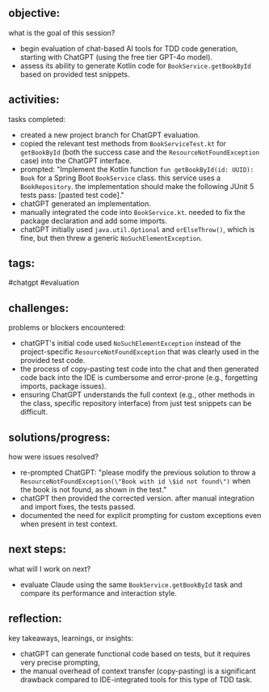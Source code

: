 ## objective:
what is the goal of this session?
- begin evaluation of chat-based AI tools for TDD code generation, starting with ChatGPT (using the free tier GPT-4o model).
- assess its ability to generate Kotlin code for `BookService.getBookById` based on provided test snippets.

## activities:
tasks completed:
- created a new project branch for ChatGPT evaluation.
- copied the relevant test methods from `BookServiceTest.kt` for `getBookById` (both the success case and the `ResourceNotFoundException` case) into the ChatGPT interface.
- prompted: "Implement the Kotlin function `fun getBookById(id: UUID): Book` for a Spring Boot `BookService` class. this service uses a `BookRepository`. the implementation should make the following JUnit 5 tests pass: [pasted test code]."
- chatGPT generated an implementation.
- manually integrated the code into `BookService.kt`. needed to fix the package declaration and add some imports.
- chatGPT initially used `java.util.Optional` and `orElseThrow()`, which is fine, but then threw a generic `NoSuchElementException`.

## tags:
 #chatgpt #evaluation 

## challenges:
problems or blockers encountered:
- chatGPT's initial code used `NoSuchElementException` instead of the project-specific `ResourceNotFoundException` that was clearly used in the provided test code.
- the process of copy-pasting test code into the chat and then generated code back into the IDE is cumbersome and error-prone (e.g., forgetting imports, package issues). 
- ensuring ChatGPT understands the full context (e.g., other methods in the class, specific repository interface) from just test snippets can be difficult.

## solutions/progress:
how were issues resolved?
- re-prompted ChatGPT: "please modify the previous solution to throw a `ResourceNotFoundException(\"Book with id \$id not found\")` when the book is not found, as shown in the test."
- chatGPT then provided the corrected version. after manual integration and import fixes, the tests passed.
- documented the need for explicit prompting for custom exceptions even when present in test context.

## next steps:
what will I work on next?
- evaluate Claude using the same `BookService.getBookById` task and compare its performance and interaction style.    

## reflection:
key takeaways, learnings, or insights:
- chatGPT can generate functional code based on tests, but it requires very precise prompting, 
- the manual overhead of context transfer (copy-pasting) is a significant drawback compared to IDE-integrated tools for this type of TDD task.